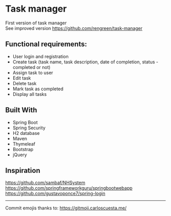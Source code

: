 # Task manager  

First version of task manager  
See improved version https://github.com/rengreen/task-manager
  
## Functional requirements:
- User login and registration
- Create task (task name, task description, date of completion, status - completed or not)
- Assign task to user 
- Edit task
- Delete task
- Mark task as completed
- Display all tasks

## Built With
* Spring Boot
* Spring Security
* H2 database
* Maven 
* Thymeleaf
* Bootstrap
* jQuery
  
  
## Inspiration
https://github.com/sambaf/NHSystem  
https://github.com/springframeworkguru/springbootwebapp  
https://github.com/gustavoponce7/spring-login
  
---  
Commit emojis thanks to: https://gitmoji.carloscuesta.me/  